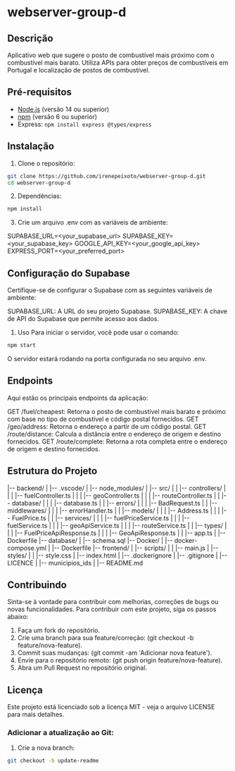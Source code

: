 # webserver-group-d

## Descrição
Aplicativo web que sugere o posto de combustível mais próximo com o combustível mais barato. Utiliza APIs para obter preços de combustíveis em Portugal e localização de postos de combustível.

## Pré-requisitos
- [Node.js](https://nodejs.org/) (versão 14 ou superior)
- [npm](https://www.npmjs.com/) (versão 6 ou superior)
- Express: ```npm install express @types/express```

## Instalação

1. Clone o repositório:
```bash
git clone https://github.com/irenepeixoto/webserver-group-d.git
cd webserver-group-d
```

2. Dependências:
```bash
npm install
```

3. Crie um arquivo .env com as variáveis de ambiente:

SUPABASE_URL=<your_supabase_url>
SUPABASE_KEY=<your_supabase_key>
GOOGLE_API_KEY=<your_google_api_key>
EXPRESS_PORT=<your_preferred_port>

## Configuração do Supabase

Certifique-se de configurar o Supabase com as seguintes variáveis de ambiente:

SUPABASE_URL: A URL do seu projeto Supabase.
SUPABASE_KEY: A chave de API do Supabase que permite acesso aos dados.

1. Uso
Para iniciar o servidor, você pode usar o comando:

```bash
npm start
```

O servidor estará rodando na porta configurada no seu arquivo .env.

## Endpoints

Aqui estão os principais endpoints da aplicação:

GET /fuel/cheapest: Retorna o posto de combustível mais barato e próximo com base no tipo de combustível e código postal fornecidos.
GET /geo/address: Retorna o endereço a partir de um código postal.
GET /route/distance: Calcula a distância entre o endereço de origem e destino fornecidos.
GET /route/complete: Retorna a rota completa entre o endereço de origem e destino fornecidos.

## Estrutura do Projeto

|-- backend/
|   |-- .vscode/
|   |-- node_modules/
|   |-- src/
|   |   |-- controllers/
|   |   |   |-- fuelController.ts
|   |   |   |-- geoController.ts
|   |   |   |-- routeController.ts
|   |   |-- database/
|   |   |   |-- database.ts
|   |   |-- errors/
|   |   |   |-- BadRequest.ts
|   |   |-- middlewares/
|   |   |   |-- errorHandler.ts
|   |   |-- models/
|   |   |   |-- Address.ts
|   |   |   |-- FuelPrice.ts
|   |   |-- services/
|   |   |   |-- fuelPriceService.ts
|   |   |   |-- fuelService.ts
|   |   |   |-- geoApiService.ts
|   |   |   |-- routeService.ts
|   |   |-- types/
|   |   |   |-- FuelPriceApiResponse.ts
|   |   |   |-- GeoApiResponse.ts
|   |   |-- app.ts
|   |-- Dockerfile
|-- database/
|   |-- schema.sql
|-- Docker/
|   |-- docker-compose.yml
|   |-- Dockerfile
|-- frontend/
|   |-- scripts/
|   |   |-- main.js
|   |-- styles/
|   |   |-- style.css
|   |-- index.html
|   |-- .dockerignore
|   |-- .gitignore
|   |-- LICENCE
|   |-- municipios_ids
|   |-- README.md

## Contribuindo

Sinta-se à vontade para contribuir com melhorias, correções de bugs ou novas funcionalidades. Para contribuir com este projeto, siga os passos abaixo:

1. Faça um fork do repositório.
2. Crie uma branch para sua feature/correção: (git checkout -b feature/nova-feature).
3. Commit suas mudanças: (git commit -am 'Adicionar nova feature').
4. Envie para o repositório remoto: (git push origin feature/nova-feature).
5. Abra um Pull Request no repositório original.

## Licença

Este projeto está licenciado sob a licença MIT - veja o arquivo LICENSE para mais detalhes.


### Adicionar a atualização ao Git:

1. Crie a nova branch:
```bash
git checkout -b update-readme
```





